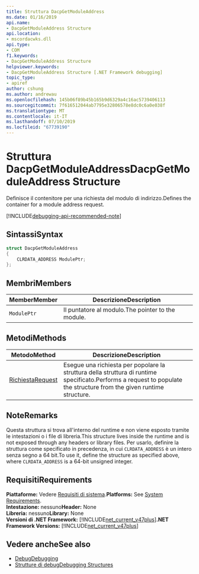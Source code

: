 ```yaml
---
title: Struttura DacpGetModuleAddress
ms.date: 01/16/2019
api.name:
- DacpGetModuleAddress Structure
api.location:
- mscordacwks.dll
api.type:
- COM
f1.keywords:
- DacpGetModuleAddress Structure
helpviewer.keywords:
- DacpGetModuleAddress Structure [.NET Framework debugging]
topic_type:
- apiref
author: cshung
ms.author: andrewau
ms.openlocfilehash: 145b06f89b45b165b9d6329a4c16ac5739406113
ms.sourcegitcommit: 7f616512044ab7795e32806578e8dc0c6a0e038f
ms.translationtype: MT
ms.contentlocale: it-IT
ms.lasthandoff: 07/10/2019
ms.locfileid: "67739190"
---
```

# <a name="dacpgetmoduleaddress-structure"></a><span data-ttu-id="57b79-102">Struttura DacpGetModuleAddress</span><span class="sxs-lookup"><span data-stu-id="57b79-102">DacpGetModuleAddress Structure</span></span>

<span data-ttu-id="57b79-103">Definisce il contenitore per una richiesta del modulo di indirizzo.</span><span class="sxs-lookup"><span data-stu-id="57b79-103">Defines the container for a module address request.</span></span>

[!INCLUDE[debugging-api-recommended-note](../../../../includes/debugging-api-recommended-note.md)]

## <a name="syntax"></a><span data-ttu-id="57b79-104">Sintassi</span><span class="sxs-lookup"><span data-stu-id="57b79-104">Syntax</span></span>

```cpp
struct DacpGetModuleAddress
{
    CLRDATA_ADDRESS ModulePtr;
};
```

## <a name="members"></a><span data-ttu-id="57b79-105">Membri</span><span class="sxs-lookup"><span data-stu-id="57b79-105">Members</span></span>

| <span data-ttu-id="57b79-106">Member</span><span class="sxs-lookup"><span data-stu-id="57b79-106">Member</span></span>      | <span data-ttu-id="57b79-107">Descrizione</span><span class="sxs-lookup"><span data-stu-id="57b79-107">Description</span></span>                |
| ----------- | -------------------------- |
| `ModulePtr` | <span data-ttu-id="57b79-108">Il puntatore al modulo.</span><span class="sxs-lookup"><span data-stu-id="57b79-108">The pointer to the module.</span></span> |

## <a name="methods"></a><span data-ttu-id="57b79-109">Metodi</span><span class="sxs-lookup"><span data-stu-id="57b79-109">Methods</span></span>

| <span data-ttu-id="57b79-110">Metodo</span><span class="sxs-lookup"><span data-stu-id="57b79-110">Method</span></span>                                                                                               | <span data-ttu-id="57b79-111">Descrizione</span><span class="sxs-lookup"><span data-stu-id="57b79-111">Description</span></span>                                                                    |
| ---------------------------------------------------------------------------------------------------- | ------------------------------------------------------------------------------ |
| [<span data-ttu-id="57b79-112">Richiesta</span><span class="sxs-lookup"><span data-stu-id="57b79-112">Request</span></span>](../../../../docs/framework/unmanaged-api/debugging/dacpgetmoduleaddress-request-method.md) | <span data-ttu-id="57b79-113">Esegue una richiesta per popolare la struttura della struttura di runtime specificato.</span><span class="sxs-lookup"><span data-stu-id="57b79-113">Performs a request to populate the structure from the given runtime structure.</span></span> |

## <a name="remarks"></a><span data-ttu-id="57b79-114">Note</span><span class="sxs-lookup"><span data-stu-id="57b79-114">Remarks</span></span>

<span data-ttu-id="57b79-115">Questa struttura si trova all'interno del runtime e non viene esposto tramite le intestazioni o i file di libreria.</span><span class="sxs-lookup"><span data-stu-id="57b79-115">This structure lives inside the runtime and is not exposed through any headers or library files.</span></span> <span data-ttu-id="57b79-116">Per usarlo, definire la struttura come specificato in precedenza, in cui `CLRDATA_ADDRESS` è un intero senza segno a 64 bit.</span><span class="sxs-lookup"><span data-stu-id="57b79-116">To use it, define the structure as specified above, where `CLRDATA_ADDRESS` is a 64-bit unsigned integer.</span></span>

## <a name="requirements"></a><span data-ttu-id="57b79-117">Requisiti</span><span class="sxs-lookup"><span data-stu-id="57b79-117">Requirements</span></span>
<span data-ttu-id="57b79-118">**Piattaforme:** Vedere [Requisiti di sistema](../../../../docs/framework/get-started/system-requirements.md).</span><span class="sxs-lookup"><span data-stu-id="57b79-118">**Platforms:** See [System Requirements](../../../../docs/framework/get-started/system-requirements.md).</span></span>  
<span data-ttu-id="57b79-119">**Intestazione:** nessuno</span><span class="sxs-lookup"><span data-stu-id="57b79-119">**Header:** None</span></span>  
<span data-ttu-id="57b79-120">**Libreria:** nessuno</span><span class="sxs-lookup"><span data-stu-id="57b79-120">**Library:** None</span></span>  
<span data-ttu-id="57b79-121">**Versioni di .NET Framework:** [!INCLUDE[net_current_v47plus](../../../../includes/net-current-v47plus.md)]</span><span class="sxs-lookup"><span data-stu-id="57b79-121">**.NET Framework Versions:** [!INCLUDE[net_current_v47plus](../../../../includes/net-current-v47plus.md)]</span></span>  

## <a name="see-also"></a><span data-ttu-id="57b79-122">Vedere anche</span><span class="sxs-lookup"><span data-stu-id="57b79-122">See also</span></span>

- [<span data-ttu-id="57b79-123">Debug</span><span class="sxs-lookup"><span data-stu-id="57b79-123">Debugging</span></span>](../../../../docs/framework/unmanaged-api/debugging/index.md)
- [<span data-ttu-id="57b79-124">Strutture di debug</span><span class="sxs-lookup"><span data-stu-id="57b79-124">Debugging Structures</span></span>](../../../../docs/framework/unmanaged-api/debugging/debugging-structures.md)
